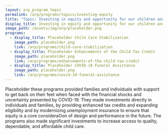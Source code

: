 ```yaml
---
layout: arp_program_topic
permalink: /arp/programs/topics/investing-equity
title: "Topic: Investing in equity and opportunity for our children and young adults | American Rescue Plan National Evaluation | Office of Evaluation Sciences"
display_title: Investing in equity and opportunity for our children and young adults
image_path: /assets/img/arp/placeholder.png
programs:
  - display_title: Placeholder Child Care Stabilization
    image_path: placeholder.png
    link: /arp/programs/child-care-stabilization
  - display_title: Placeholder Enhancements of the Child Tax Credit
    image_path: placeholder.png
    link: /arp/programs/enhancements-of-the-child-tax-credit
  - display_title: Placeholder COVID-19 Funeral Assistance
    image_path: placeholder.png
    link: /arp/programs/covid-19-funeral-assistance
---
```


Placeholder these programs provided families and individuals with support to get back on their
feet when faced with the financial shocks and uncertainty presented by COVID-19.
They made investments directly in individuals and families, by providing enhanced tax
credits and expanding eligibility and by modernizing unemployment insurance to
ensure that equity is a core consideraOon of design and performance in the future.
The programs also made significant investments to increase access to quality,
dependable, and affordable child care.

